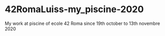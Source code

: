 # 42RomaLuiss-my_piscine-2020
My work at piscine of ecole 42 Roma since 19th october to 13th novembre 2020
